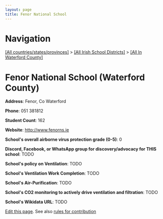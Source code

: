 ```yaml
---
layout: page
title: Fenor National School
---
```

# Navigation

[[All countries/states/provinces]](../../..) > [[All Irish School Districts]](../..) > [[All In Waterford County]](..)

# Fenor National School (Waterford County)

**Address**: Fenor, Co Waterford

**Phone**: 051 381812

**Student Count**: 162

**Website**: <http://www.fenorns.ie>

**School's overall airborne virus protection grade (0-5)**: 0

**Discord, Facebook, or WhatsApp group for discovery/advocacy for THIS school**: TODO

**School's policy on Ventilation**: TODO

**School's Ventilation Work Completion**: TODO

**School's Air-Purification**: TODO

**School's CO2 monitoring to actively drive ventilation and filtration**: TODO

**School's Wikidata URL**: TODO


[Edit this page](https://github.com/ventilate-schools/Ireland/edit/main/./Waterford_County/Fenor_National_School.md). See also [rules for contribution](../../../contribution-rules/)